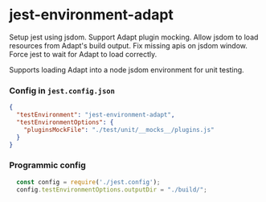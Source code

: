 # jest-environment-adapt

Setup jest using jsdom. Support Adapt plugin mocking. Allow jsdom to load resources from Adapt's build output. Fix missing apis on jsdom window. Force jest to wait for Adapt to load correctly.

Supports loading Adapt into a node jsdom environment for unit testing.

### Config in `jest.config.json`
```json
{
  "testEnvironment": "jest-environment-adapt",
  "testEnvironmentOptions": {
    "pluginsMockFile": "./test/unit/__mocks__/plugins.js"
  }
}
```

### Programmic config
```js
  const config = require('./jest.config');
  config.testEnvironmentOptions.outputDir = "./build/";
```
